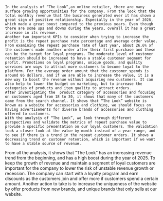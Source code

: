 	In the analysis of “The Look”,an online retailer, there are many surface growing opportunities for the company. From the look that the total monthly revenue that the business generated over it has shown a great sign of positive relationship. Especially in the year of 2026, which made a great boost compared to the previous years. Even though there are some ups and downs during the years, overall it has a great increase in its revenue.   
	Another two important KPIs to consider when trying to increase the profit is the repeat purchase rate percentage and average order value. From examining the repeat purchase rate of last year, about 26.6% of the customers made another order after their first purchase and these can be the target for loyal programs. The moderate level of customer retention should be increased to have a stable customer segment for profit. Promotions on loyal programs, unique goods, and quality services are ways to attract more customers to become loyal to the platform. For the average order amount that the customer spends is around 86 dollars, and if we are able to increase the value, it is a new way to boost the revenue without acquiring new customers. It can also help to lower the budget on marketing, but to increase the categories of products and item quality to attract orders.  
	After investigating the  product category of accessories and focusing on customers aged from 18 to 30, it shows that many of the customers came from the search channel. It shows that “The Look” website is known as a website for accessories and clothing, we should focus on having advertisements for diverse brands of accessories and clothing offered to customers.   
	With the analysis of “The Look”, we look through different perspectives and validate the metrics of repeat purchase value to provide a specific presentation on our loyal customers. The validation took a closer look at the value by month instead of a year range, and to see if there is a trend in the repeat customer orders. It shows a decreasing trend on customer retention, which is important if we want to have a stable source of revenue.   
From all the analysis, it shows that “The Look” has an increasing revenue trend from the beginning, and has a high boost during the year of 2025\. To keep the growth of revenue and maintain a segment of loyal customers are important for the company to lower the risk of unstable revenue growth or recession. The company can start with a loyalty program and earn discounts as the customers join and offer more if customers spend a certain amount. Another action to take is to increase the uniqueness of the website by offer products from new brands, and unique brands that only sells at our website.